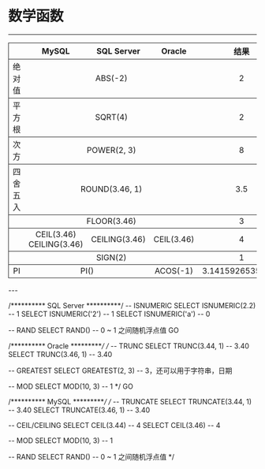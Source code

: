 # 数学函数
---
<table>
    <tr style="text-align: center; border: 1px solid #222">
        <th></th>
        <th>MySQL</th>
        <th>SQL Server</th>
        <th>Oracle</th>
        <th>结果</th>
    </tr>
    <tr style="text-align: center; border: 1px solid #222">
       <td>绝对值</td>
       <td colspan="3">ABS(-2)</td>
       <td>2</td>
    </tr>
    <tr style="text-align: center; border: 1px solid #222">
       <td>平方根</td>
       <td colspan="3">SQRT(4)</td>
       <td>2</td>
    </tr>
    <tr style="text-align: center; border: 1px solid #222">
       <td>次方</td>
       <td colspan="3">POWER(2, 3)</td>
       <td>8</td>
    </tr>
    <tr style="text-align: center; border: 1px solid #222">
       <td>四舍五入</td>
       <td colspan="3">ROUND(3.46, 1)</td>
       <td>3.5</td>
    </tr>
    <tr style="text-align: center; border: 1px solid #222">
       <td></td>
       <td colspan="3">FLOOR(3.46)</td>
       <td>3</td>
    </tr>
    <tr style="text-align: center; border: 1px solid #222">
       <td></td>
       <td>CEIL(3.46)<br/>CEILING(3.46)</td>
       <td>CEILING(3.46)</td>
       <td>CEIL(3.46)</td>
       <td>4</td>
    </tr>
    <tr style="text-align: center; border: 1px solid #222">
       <td></td>
       <td colspan="3">SIGN(2)</td>
       <td>1</td>
    </tr>
    <tr style="text-align: center; border: 1px solid #222">
       <td>PI</td>
       <td colspan="2">PI()</td>
       <td>ACOS(-1)</td>
       <td>3.14159265358979</td>
    </tr>
</table>
---

/********** SQL Server **********/
-- ISNUMERIC
SELECT ISNUMERIC(2.2) -- 1
SELECT ISNUMERIC('2') -- 1
SELECT ISNUMERIC('a') -- 0

-- RAND
SELECT RAND() -- 0 ~ 1 之间随机浮点值
GO


/********** Oracle **********/
/*
-- TRUNC
SELECT TRUNC(3.44, 1) -- 3.40
SELECT TRUNC(3.46, 1) -- 3.40

-- GREATEST
SELECT GREATEST(2, 3) -- 3，还可以用于字符串，日期

-- MOD
SELECT MOD(10, 3) -- 1
*/
GO

/********** MySQL **********/
/*
-- TRUNCATE
SELECT TRUNCATE(3.44, 1) -- 3.40
SELECT TRUNCATE(3.46, 1) -- 3.40

-- CEIL/CEILING
SELECT CEIL(3.44) -- 4
SELECT CEIL(3.46) -- 4

-- MOD
SELECT MOD(10, 3) -- 1

-- RAND
SELECT RAND() -- 0 ~ 1 之间随机浮点值
*/